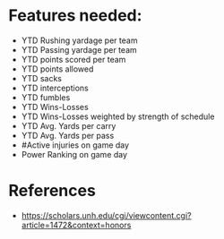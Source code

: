 # Features needed:
 - YTD Rushing yardage per team
- YTD Passing yardage per team
- YTD points scored per team
- YTD points allowed 
- YTD sacks
- YTD interceptions
- YTD fumbles
- YTD Wins-Losses
- YTD Wins-Losses weighted by strength of schedule
- YTD Avg. Yards per carry
- YTD Avg. Yards per pass
- #Active injuries on game day
- Power Ranking on game day


# References
- https://scholars.unh.edu/cgi/viewcontent.cgi?article=1472&context=honors
